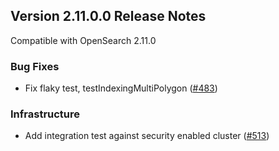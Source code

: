 ## Version 2.11.0.0 Release Notes

Compatible with OpenSearch 2.11.0

### Bug Fixes
* Fix flaky test, testIndexingMultiPolygon ([#483](https://github.com/opensearch-project/geospatial/pull/483))

### Infrastructure
* Add integration test against security enabled cluster ([#513](https://github.com/opensearch-project/geospatial/pull/513))
